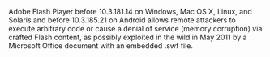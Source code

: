 Adobe Flash Player before 10.3.181.14 on Windows, Mac OS X, Linux, and Solaris and before 10.3.185.21 on Android allows remote attackers to execute arbitrary code or cause a denial of service (memory corruption) via crafted Flash content, as possibly exploited in the wild in May 2011 by a Microsoft Office document with an embedded .swf file.